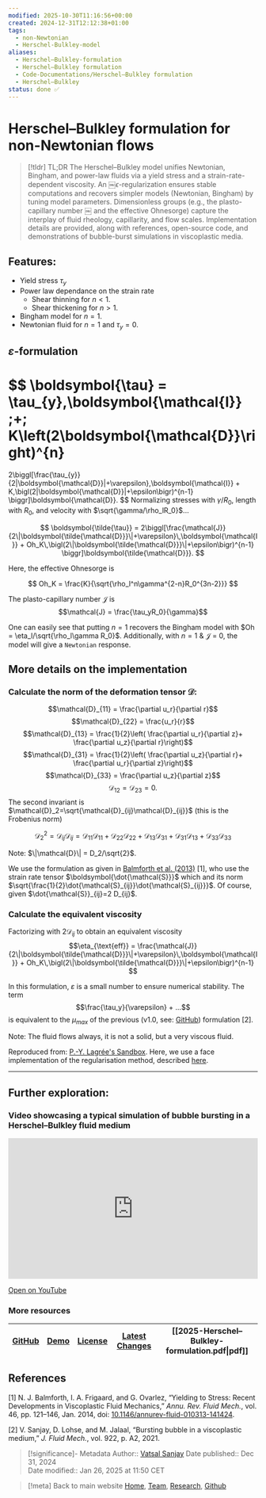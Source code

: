 ```yaml
---
modified: 2025-10-30T11:16:56+00:00
created: 2024-12-31T12:12:38+01:00
tags:
  - non-Newtonian
  - Herschel-Bulkley-model
aliases:
  - Herschel–Bulkley-formulation
  - Herschel–Bulkley formulation
  - Code-Documentations/Herschel–Bulkley formulation
  - Herschel–Bulkley
status: done ✅
---
```

# Herschel–Bulkley formulation for non-Newtonian flows
> [!tldr] TL;DR
> The Herschel–Bulkley model unifies Newtonian, Bingham, and power-law fluids via a yield stress and a strain-rate-dependent viscosity. An ￼$\epsilon$-regularization ensures stable computations and recovers simpler models (Newtonian, Bingham) by tuning model parameters. Dimensionless groups (e.g., the plasto-capillary number ￼ and the effective Ohnesorge) capture the interplay of fluid rheology, capillarity, and flow scales. Implementation details are provided, along with references, open-source code, and demonstrations of bubble-burst simulations in viscoplastic media.
## Features:
* Yield stress $\tau_y$
* Power law dependance on the strain rate
	* Shear thinning for $n < 1$. 
	* Shear thickening for $n > 1$. 
* Bingham model for $n = 1$. 
* Newtonian fluid for $n = 1$ and $\tau_y = 0$. 

## $\varepsilon$-formulation
$$
\boldsymbol{\tau} = 
\tau_{y}\,\boldsymbol{\mathcal{I}} \;+\; K\left(2\boldsymbol{\mathcal{D}}\right)^{n}
=
2\biggl[\frac{\tau_{y}}{2\|\boldsymbol{\mathcal{D}}\|+\varepsilon}\,\boldsymbol{\mathcal{I}}
+
K\,\bigl(2\|\boldsymbol{\mathcal{D}}\|+\epsilon\bigr)^{n-1}
\biggr]\boldsymbol{\mathcal{D}}.
$$
Normalizing stresses with $\gamma/R_0$, length with $R_0$, and velocity with $\sqrt{\gamma/\rho_lR_0}$...


$$
\boldsymbol{\tilde{\tau}} =
2\biggl[\frac{\mathcal{J}}{2\|\boldsymbol{\tilde{\mathcal{D}}}\|+\varepsilon}\,\boldsymbol{\mathcal{I}}
+
Oh_K\,\bigl(2\|\boldsymbol{\tilde{\mathcal{D}}}\|+\epsilon\bigr)^{n-1}
\biggr]\boldsymbol{\tilde{\mathcal{D}}}.
$$

Here, the effective Ohnesorge is

$$
Oh_K = \frac{K}{\sqrt{\rho_l^n\gamma^{2-n}R_0^{3n-2}}}
$$

The plasto-capillary number $\mathcal{J}$ is
$$\mathcal{J} = \frac{\tau_yR_0}{\gamma}$$

One can easily see that putting $n = 1$ recovers the Bingham model with $Oh = \eta_l/\sqrt{\rho_l\gamma R_0}$. Additionally, with $n = 1$ & $\mathcal{J}$ = 0, the model will give a `Newtonian` response. 

## More details on the implementation

### Calculate the norm of the deformation tensor $\boldsymbol{\mathcal{D}}$:
$$\mathcal{D}_{11} = \frac{\partial u_r}{\partial r}$$
$$\mathcal{D}_{22} = \frac{u_r}{r}$$
$$\mathcal{D}_{13} = \frac{1}{2}\left( \frac{\partial u_r}{\partial z}+ \frac{\partial u_z}{\partial r}\right)$$$$\mathcal{D}_{31} = \frac{1}{2}\left( \frac{\partial u_z}{\partial r}+ \frac{\partial u_r}{\partial z}\right)$$
$$\mathcal{D}_{33} = \frac{\partial u_z}{\partial z}$$
$$\mathcal{D}_{12} = \mathcal{D}_{23} = 0.$$
The second invariant is $\mathcal{D}_2=\sqrt{\mathcal{D}_{ij}\mathcal{D}_{ij}}$ (this is the Frobenius norm)

$$\mathcal{D}_2^2= \mathcal{D}_{ij}\mathcal{D}_{ij}= \mathcal{D}_{11}\mathcal{D}_{11} + \mathcal{D}_{22}\mathcal{D}_{22} + \mathcal{D}_{13}\mathcal{D}_{31} + \mathcal{D}_{31}\mathcal{D}_{13} + \mathcal{D}_{33}\mathcal{D}_{33}$$

Note: $\|\mathcal{D}\| = D_2/\sqrt{2}$.<br/>

We use the formulation as given in [Balmforth et al. (2013)](https://www.annualreviews.org/doi/pdf/10.1146/annurev-fluid-010313-141424) [1], who use the strain rate tensor $\boldsymbol{\dot{\mathcal{S}}}$ which and its norm $\sqrt{\frac{1}{2}\dot{\mathcal{S}_{ij}}\dot{\mathcal{S}_{ij}}}$. Of course, given $\dot{\mathcal{S}}_{ij}=2 D_{ij}$.

### Calculate the equivalent viscosity

Factorizing with $2 \mathcal{D}_{ij}$ to obtain an equivalent viscosity
$$\eta_{\text{eff}} = \frac{\mathcal{J}}{2\|\boldsymbol{\tilde{\mathcal{D}}}\|+\varepsilon}\,\boldsymbol{\mathcal{I}}
+
Oh_K\,\bigl(2\|\boldsymbol{\tilde{\mathcal{D}}}\|+\epsilon\bigr)^{n-1}
$$

In this formulation, $\varepsilon$ is a small number to ensure numerical stability. 
The term $$\frac{\tau_y}{\varepsilon} + ...$$is equivalent to the $\mu_{max}$ of the previous (v1.0, see: [GitHub](https://github.com/VatsalSy/Bursting-Bubble-In-a-Viscoplastic-Medium)) formulation [2].

  
Note: The fluid flows always, it is not a solid, but a very viscous fluid.
 

Reproduced from: [P.-Y. Lagrée's Sandbox](http://basilisk.fr/sandbox/M1EMN/Exemples/bingham_simple.c). Here, we use a face implementation of the regularisation method, described [here](http://basilisk.fr/sandbox/vatsal/GenaralizedNewtonian/Couette_NonNewtonian.c).

---

## Further exploration:

### Video showcasing a typical simulation of bubble bursting in a Herschel–Bulkley fluid medium 

<div style="position:relative;padding-bottom:56.25%;height:0;overflow:hidden;max-width:100%;">
    <iframe 
        style="position:absolute;top:0;left:0;width:100%;height:100%;border:0;"
        src="https://www.youtube.com/embed/NmvCVsiEZIA"
        title="YouTube video player"
        allow="accelerometer; autoplay; clipboard-write; encrypted-media; gyroscope; picture-in-picture"
        allowfullscreen>
    </iframe>
</div>

[Open on YouTube](https://youtu.be/NmvCVsiEZIA)

### More resources
| [GitHub](https://github.com/comphy-lab/BurstingBubble_Herschel-Bulkley) | [Demo](https://youtu.be/NmvCVsiEZIA) | [License](https://github.com/comphy-lab/BurstingBubble_Herschel-Bulkley/blob/main/LICENSE) | [Latest Changes](https://github.com/comphy-lab/BurstingBubble_Herschel-Bulkley/commits/main) | [[2025-Herschel–Bulkley-formulation.pdf\|pdf]] |
| :---------------------------------------------------------------------: | :----------------------------------: | :----------------------------------------------------------------------------------------: | :------------------------------------------------------------------------------------------: | ----------------------------------------- |

## References

[1] N. J. Balmforth, I. A. Frigaard, and G. Ovarlez, “Yielding to Stress: Recent Developments in Viscoplastic Fluid Mechanics,” _Annu. Rev. Fluid Mech._, vol. 46, pp. 121–146, Jan. 2014, doi: [10.1146/annurev-fluid-010313-141424](https://doi.org/10.1146/annurev-fluid-010313-141424).

[2] V. Sanjay, D. Lohse, and M. Jalaal, “Bursting bubble in a viscoplastic medium,” _J. Fluid Mech._, vol. 922, p. A2, 2021.

> [!significance]- Metadata
> Author:: [Vatsal Sanjay](https://vatsalsanjay.com)
> Date published:: Dec 31, 2024<br>
> Date modified:: Jan 26, 2025 at 11:50 CET

> [!meta] Back to main website
> [Home](https://comphy-lab.org/), [Team](https://comphy-lab.org/team), [Research](https://comphy-lab.org/research), [Github](https://github.com/comphy-lab)